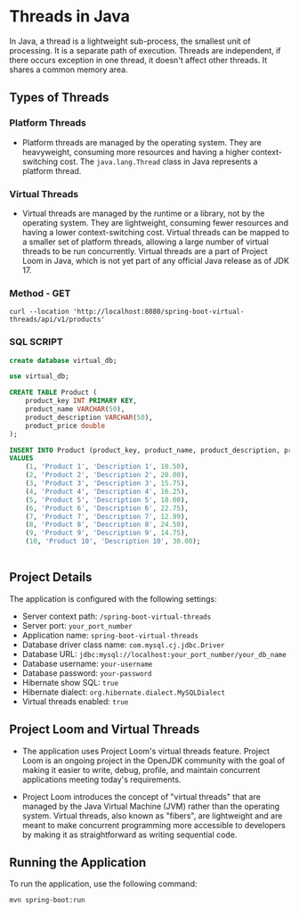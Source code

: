 # Threads in Java

In Java, a thread is a lightweight sub-process, the smallest unit of processing. It is a separate path of execution. Threads are independent, if there occurs exception in one thread, it doesn't affect other threads. It shares a common memory area.

## Types of Threads

### Platform Threads
- Platform threads are managed by the operating system. They are heavyweight, consuming more resources and having a higher context-switching cost. The `java.lang.Thread` class in Java represents a platform thread.

### Virtual Threads
- Virtual threads are managed by the runtime or a library, not by the operating system. They are lightweight, consuming fewer resources and having a lower context-switching cost. Virtual threads can be mapped to a smaller set of platform threads, allowing a large number of virtual threads to be run concurrently. Virtual threads are a part of Project Loom in Java, which is not yet part of any official Java release as of JDK 17.

### Method - GET
```
curl --location 'http://localhost:8080/spring-boot-virtual-threads/api/v1/products'
```

### SQL SCRIPT

```sql
create database virtual_db; 

use virtual_db;

CREATE TABLE Product (
    product_key INT PRIMARY KEY,
    product_name VARCHAR(50),
    product_description VARCHAR(50),
    product_price double
);

INSERT INTO Product (product_key, product_name, product_description, product_price)
VALUES 
    (1, 'Product 1', 'Description 1', 10.50),
    (2, 'Product 2', 'Description 2', 20.00),
    (3, 'Product 3', 'Description 3', 15.75),
    (4, 'Product 4', 'Description 4', 16.25),
    (5, 'Product 5', 'Description 5', 18.00),
    (6, 'Product 6', 'Description 6', 22.75),
    (7, 'Product 7', 'Description 7', 12.99),
    (8, 'Product 8', 'Description 8', 24.50),
    (9, 'Product 9', 'Description 9', 14.75),
    (10, 'Product 10', 'Description 10', 30.00);
   
```
## Project Details

The application is configured with the following settings:

- Server context path: `/spring-boot-virtual-threads`
- Server port: `your_port_number`
- Application name: `spring-boot-virtual-threads`
- Database driver class name: `com.mysql.cj.jdbc.Driver`
- Database URL: `jdbc:mysql://localhost:your_port_number/your_db_name`
- Database username: `your-username`
- Database password: `your-password`
- Hibernate show SQL: `true`
- Hibernate dialect: `org.hibernate.dialect.MySQLDialect`
- Virtual threads enabled: `true`

## Project Loom and Virtual Threads

- The application uses Project Loom's virtual threads feature. Project Loom is an ongoing project in the OpenJDK community with the goal of making it easier to write, debug, profile, and maintain concurrent applications meeting today's requirements.

- Project Loom introduces the concept of "virtual threads" that are managed by the Java Virtual Machine (JVM) rather than the operating system. Virtual threads, also known as "fibers", are lightweight and are meant to make concurrent programming more accessible to developers by making it as straightforward as writing sequential code.

## Running the Application

To run the application, use the following command:

```bash
mvn spring-boot:run

